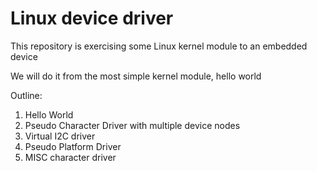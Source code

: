 # Linux device driver

This repository is exercising some Linux kernel module to an embedded device

We will do it from the most simple kernel module, hello world

Outline:
1. Hello World
2. Pseudo Character Driver with multiple device nodes
3. Virtual I2C driver
4. Pseudo Platform Driver
5. MISC character driver
